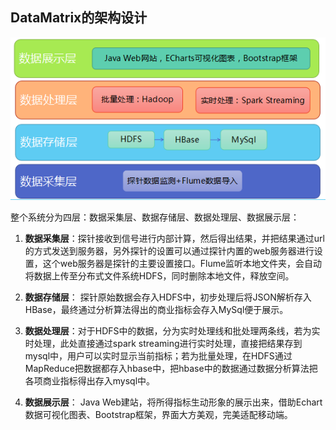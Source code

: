 ## DataMatrix的架构设计

![systemArch.png](images/systemArch.png) 

整个系统分为四层：数据采集层、数据存储层、数据处理层、数据展示层：

1. **数据采集层**：探针接收到信号进行内部计算，然后得出结果，并把结果通过url的方式发送到服务器，另外探针的设置可以通过探针内置的web服务器进行设置，这个web服务器是探针的主要设置接口。Flume监听本地文件夹，会自动将数据上传至分布式文件系统HDFS，同时删除本地文件，释放空间。

2. **数据存储层**： 探针原始数据会存入HDFS中，初步处理后将JSON解析存入HBase，最终通过分析算法得出的商业指标会存入MySql便于展示。

3. **数据处理层**：对于HDFS中的数据，分为实时处理线和批处理两条线，若为实时处理，此处直接通过spark streaming进行实时处理，直接把结果存到mysql中，用户可以实时显示当前指标；若为批量处理，在HDFS通过MapReduce把数据都存入hbase中，把hbase中的数据通过数据分析算法把各项商业指标得出存入mysql中。
    
4. **数据展示层**： Java Web建站，将所得指标生动形象的展示出来，借助Echart数据可视化图表、Bootstrap框架，界面大方美观，完美适配移动端。

